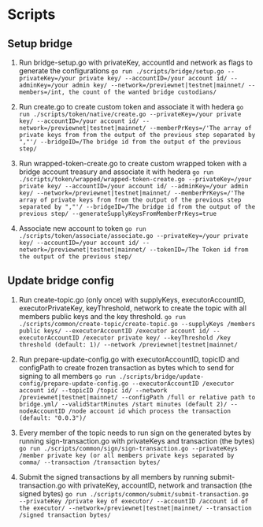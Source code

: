 # Scripts

## Setup bridge
1. Run bridge-setup.go with privateKey, accountId and network as flags to generate the configurations
    `go run ./scripts/bridge/setup.go --privateKey=/your private key/ --accountID=/your account id/ --adminKey=/your admin key/ --network=/previewnet|testnet|mainnet/ --members=/int, the count of the wanted bridge custodians/`

2. Run create.go to create custom token and associate it with hedera
   `go run ./scripts/token/native/create.go --privateKey=/your private key/ --accountID=/your account id/ --network=/previewnet|testnet|mainnet/ --memberPrKeys=/'The array of private keys from from the output of the previous step separated by ","'/ --bridgeID=/The bridge id from the output of the previous step/`

3. Run wrapped-token-create.go to create custom wrapped token with a bridge account treasury and associate it with hedera
   `go run ./scripts/token/wrapped/wrapped-token-create.go --privateKey=/your private key/ --accountID=/your account id/ --adminKey=/your admin key/ --network=/previewnet|testnet|mainnet/ --memberPrKeys=/'The array of private keys from from the output of the previous step separated by ","'/ --bridgeID=/The bridge id from the output of the previous step/ --generateSupplyKeysFromMemberPrKeys=true`

4. Associate new account to token
   `go run ./scripts/token/associate/associate.go --privateKey=/your private key/ --accountID=/your account id/ --network=/previewnet|testnet|mainnet/ --tokenID=/The Token id from the output of the previous step/`

## Update bridge config
1. Run create-topic.go (only once) with supplyKeys, executorAccountID, executorPrivateKey, keyThreshold, network to create the topic with all members public keys and the key threshold.
   `go run ./scripts/common/create-topic/create-topic.go --supplyKeys /members public keys/ --executorAccountID /executor account id/ --executorAccountID /executor private key/ --keyThreshold /key threshold (default: 1)/ --network /previewnet|testnet|mainnet/`

2. Run prepare-update-config.go with executorAccountID, topicID and configPath to create frozen transaction as bytes which to send for signing to all members
   `go run ./scripts/bridge/update-config/prepare-update-config.go --executorAccountID /executor account id/ --topicID /topic id/ --network /previewnet|testnet|mainnet/ --configPath /full or relative path to bridge.yml/ --validStartMinutes /start minutes (default 2)/ --nodeAccountID /node account id which process the transaction (default: "0.0.3")/`

3. Every member of the topic needs to run sign on the generated bytes by running sign-transaction.go with privateKeys and transaction (the bytes)
   `go run ./scripts/common/sign/sign-transaction.go --privateKeys /member private key (or all members private keys separated by comma/ --transaction /transaction bytes/`

4. Submit the signed transactions by all members by running submit-transaction.go with privateKey, accountID, network and transaction (the signed bytes)
   `go run ./scripts/common/submit/submit-transaction.go --privateKey /private key of executor/ --accountID /account id of the executor/ --network=/previewnet|testnet|mainnet/ --transaction /signed transaction bytes/`